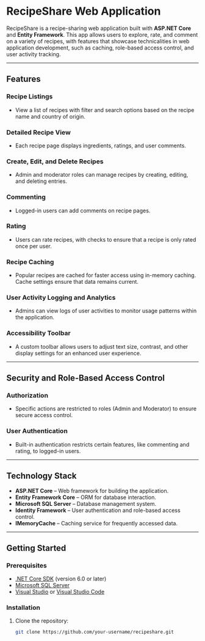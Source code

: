 # RecipeShare Web Application

RecipeShare is a recipe-sharing web application built with **ASP.NET Core** and **Entity Framework**. This app allows users to explore, rate, and comment on a variety of recipes, with features that showcase technicalities in web application development, such as caching, role-based access control, and user activity tracking.

---

## Features

### Recipe Listings
- View a list of recipes with filter and search options based on the recipe name and country of origin.

### Detailed Recipe View
- Each recipe page displays ingredients, ratings, and user comments.

### Create, Edit, and Delete Recipes
- Admin and moderator roles can manage recipes by creating, editing, and deleting entries.

### Commenting
- Logged-in users can add comments on recipe pages.

### Rating
- Users can rate recipes, with checks to ensure that a recipe is only rated once per user.

### Recipe Caching
- Popular recipes are cached for faster access using in-memory caching. Cache settings ensure that data remains current.

### User Activity Logging and Analytics
- Admins can view logs of user activities to monitor usage patterns within the application.

### Accessibility Toolbar
- A custom toolbar allows users to adjust text size, contrast, and other display settings for an enhanced user experience.

---

## Security and Role-Based Access Control

### Authorization
- Specific actions are restricted to roles (Admin and Moderator) to ensure secure access control.

### User Authentication
- Built-in authentication restricts certain features, like commenting and rating, to logged-in users.

---

## Technology Stack

- **ASP.NET Core** – Web framework for building the application.
- **Entity Framework Core** – ORM for database interaction.
- **Microsoft SQL Server** – Database management system.
- **Identity Framework** – User authentication and role-based access control.
- **IMemoryCache** – Caching service for frequently accessed data.

---

## Getting Started

### Prerequisites
- [.NET Core SDK](https://dotnet.microsoft.com/download) (version 6.0 or later)
- [Microsoft SQL Server](https://www.microsoft.com/en-us/sql-server/sql-server-downloads)
- [Visual Studio](https://visualstudio.microsoft.com/) or [Visual Studio Code](https://code.visualstudio.com/)

### Installation
1. Clone the repository:
   ```bash
   git clone https://github.com/your-username/recipeshare.git
